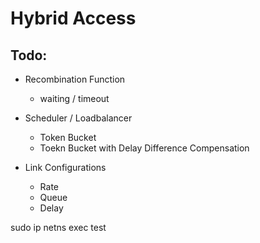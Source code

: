 # Hybrid Access

## Todo:
* Recombination Function
  * waiting / timeout

* Scheduler / Loadbalancer
  * Token Bucket
  * Toekn Bucket with Delay Difference Compensation

* Link Configurations
  * Rate
  * Queue
  * Delay

sudo ip netns exec test